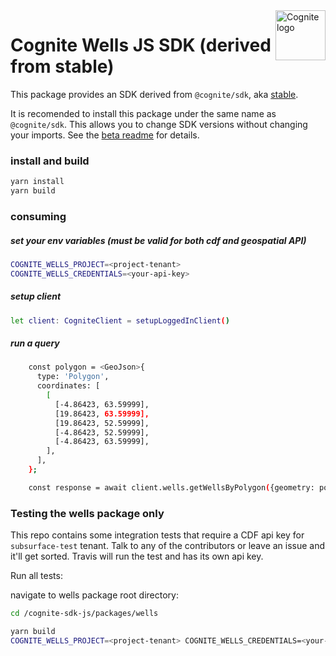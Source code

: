 <a href="https://cognite.com/">
    <img src="./cognite_logo.png" alt="Cognite logo" title="Cognite" align="right" height="80" />
</a>

# Cognite Wells JS SDK (derived from stable)

This package provides an SDK derived from `@cognite/sdk`, aka
[stable](https://github.com/cognitedata/cognite-sdk-js/blob/master/packages/stable/README.md).

It is recomended to install this package under the same name as `@cognite/sdk`.
This allows you to change SDK versions without changing your imports.
See the [beta readme](https://github.com/cognitedata/cognite-sdk-js/blob/master/packages/beta/README.md) for details.

### install and build

```bash
yarn install
yarn build
```

### consuming

##### set your env variables (must be valid for both cdf and geospatial API)

```bash
COGNITE_WELLS_PROJECT=<project-tenant>
COGNITE_WELLS_CREDENTIALS=<your-api-key>
```

##### setup client

```bash
let client: CogniteClient = setupLoggedInClient()
```

##### run a query

```bash
    const polygon = <GeoJson>{
      type: 'Polygon',
      coordinates: [
        [
          [-4.86423, 63.59999],
          [19.86423, 63.59999],
          [19.86423, 52.59999],
          [-4.86423, 52.59999],
          [-4.86423, 63.59999],
        ],
      ],
    };

    const response = await client.wells.getWellsByPolygon({geometry: polygon});
```

### Testing the wells package only

This repo contains some integration tests that require a CDF api key for `subsurface-test` tenant.
Talk to any of the contributors or leave an issue and it'll get sorted.
Travis will run the test and has its own api key.

Run all tests:

navigate to wells package root directory:

```bash
cd /cognite-sdk-js/packages/wells
```

```bash
yarn build
COGNITE_WELLS_PROJECT=<project-tenant> COGNITE_WELLS_CREDENTIALS=<your-api-key> yarn test
```
